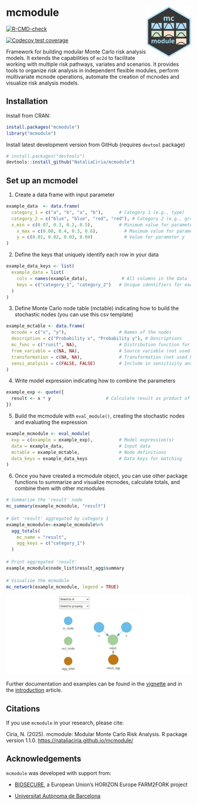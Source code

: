 # mcmodule <img src="man/figures/logo.png" align="right" height="139"/>

<!-- badges: start -->

[![R-CMD-check](https://github.com/VetEpi-UAB/mcmodule/actions/workflows/R-CMD-check.yaml/badge.svg)](https://github.com/VetEpi-UAB/mcmodule/actions/workflows/R-CMD-check.yaml)

[![Codecov test coverage](https://codecov.io/gh/VetEpi-UAB/mcmodule/graph/badge.svg)](https://app.codecov.io/gh/VetEpi-UAB/mcmodule)

<!-- badges: end -->

Framework for building modular Monte Carlo risk analysis models. It extends the capabilities of `mc2d` to facilitate working with multiple risk pathways, variates and scenarios. It provides tools to organize risk analysis in independent flexible modules, perform multivariate mcnode operations, automate the creation of mcnodes and visualize risk analysis models.

## Installation

Install from CRAN:

``` r
install.packages("mcmodule")
library("mcmodule")
```

Install latest development version from GitHub (requires `devtool` package)

``` r
# install.packages("devtools")
devtools::install_github("NataliaCiria/mcmodule")
```

## Set up an mcmodel

1.  Create a data frame with input parameter

``` r
example_data  <- data.frame(
  category_1 = c("a", "b", "a", "b"),      # Category 1 (e.g., type)
  category_2 = c("blue", "blue", "red", "red"), # Category 2 (e.g., group)
  x_min = c(0.07, 0.3, 0.2, 0.5),          # Minimum value for parameter x
    x_max = c(0.08, 0.4, 0.3, 0.6),          # Maximum value for parameter x
    y = c(0.01, 0.02, 0.03, 0.04)            # Value for parameter y
)
```

2.  Define the keys that uniquely identify each row in your data

``` r
example_data_keys <- list(
  example_data = list(
    cols = names(example_data),             # All columns in the data
    keys = c("category_1", "category_2")   # Unique identifiers for each row
  )
)
```

3.  Define Monte Carlo node table (mctable) indicating how to build the stochastic nodes (you can use this csv template)

``` r
example_mctable <- data.frame(
  mcnode = c("x", "y"),                    # Names of the nodes
  description = c("Probability x", "Probability y"), # Descriptions
  mc_func = c("runif", NA),                # Distribution function for x, none for y
  from_variable = c(NA, NA),               # Source variable (not used here)
  transformation = c(NA, NA),              # Transformation (not used here)
  sensi_analysis = c(FALSE, FALSE)         # Include in sensitivity analysis
)
```

4.  Write model expression indicating how to combine the parameters

``` r
example_exp <- quote({
  result <- x * y                     # Calculate result as product of x and y
})
```

5.  Build the mcmodule with `eval_module()`, creating the stochastic nodes and evaluating the expression

``` r
example_mcmodule <- eval_module(
  exp = c(example = example_exp),          # Model expression(s)
  data = example_data,                     # Input data
  mctable = example_mctable,               # Node definitions
  data_keys = example_data_keys            # Data keys for matching
)
```

6.  Once you have created a mcmodule object, you can use other package functions to summarize and visualize mcnodes, calculate totals, and combine them with other mcmodules

``` r
# Summarize the 'result' node
mc_summary(example_mcmodule, "result")

# Get 'result' aggregated by category 1
example_mcmodule<-example_mcmodule%>%
  agg_totals(
    mc_name = "result",
    agg_keys = c("category_1")
  )

# Print aggregated 'result'
example_mcmodule$node_list$result_agg$summary

# Visualize the mcmodule
mc_network(example_mcmodule, legend = TRUE)
```

![](man/figures/mc_network_example.png)

Further documentation and examples can be found in the [vignette](https://nataliaciria.github.io/mcmodule/articles/mcmodule.html) and in the [introduction](https://nataliaciria.github.io/mcmodule/articles/intro.html) article.

## Citations

If you use `mcmodule` in your research, please cite:

Ciria, N. (2025). mcmodule: Modular Monte Carlo Risk Analysis. R package version 1.1.0. <https://nataliaciria.github.io/mcmodule/>

## Acknowledgements

`mcmodule` was developed with support from:

-   [BIOSECURE](https://biosecure.eu/), a European Union’s HORIZON Europe FARM2FORK project

-   [Universitat Autònoma de Barcelona](https://www.uab.cat/)
